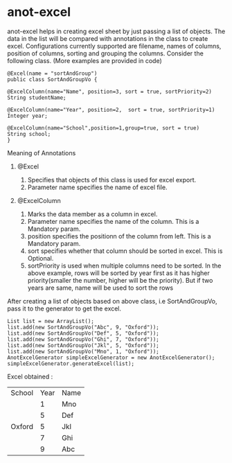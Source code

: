 # anot-excel
anot-excel helps in creating excel sheet by just passing a list of objects.
The data in the list will be compared with annotations in the class to create excel.
Configurations currently supported are filename, names of columns, position of columns, sorting and grouping the columns.
Consider the following class. (More examples are provided in code)

	@Excel(name = "sortAndGroup")
	public class SortAndGroupVo {
  
	@ExcelColumn(name="Name", position=3, sort = true, sortPriority=2)
	String studentName;
	
	@ExcelColumn(name="Year", position=2,  sort = true, sortPriority=1)
	Integer year;
	
	@ExcelColumn(name="School",position=1,group=true, sort = true)
	String school;
	}
	
Meaning of Annotations
1) @Excel
   1) Specifies that objects of this class is used for excel export. 
   2) Parameter name specifies the name of excel file.
   
   
2) @ExcelColumn
   1) Marks the data member as a column in excel.
   2) Parameter name specifies the name of the column. This is a Mandatory param.
   3) position specifies the positionn of the column from left. This is a Mandatory param.
   4) sort specifies whether that column should be sorted in excel. This is Optional.
   5) sortPriority is used when multiple columns need to be sorted. In the above example, rows will be sorted by year first as it has higher priority(smaller the number, higher will be the priority). But if two years are same, name will be used to sort the rows
   
After creating a list of objects based on above class, i.e SortAndGroupVo, pass it to the generator to get the excel.
	
	List list = new ArrayList();
	list.add(new SortAndGroupVo("Abc", 9, "Oxford"));
	list.add(new SortAndGroupVo("Def", 5, "Oxford"));
	list.add(new SortAndGroupVo("Ghi", 7, "Oxford"));
	list.add(new SortAndGroupVo("Jkl", 5, "Oxford"));
	list.add(new SortAndGroupVo("Mno", 1, "Oxford"));
	AnotExcelGenerator simpleExcelGenerator = new AnotExcelGenerator();
	simpleExcelGenerator.generateExcel(list);


Excel obtained :

<table>
<tr>
	<td>School</td>
	<td>Year</td>
	<td>Name</td>
</tr>
	<tr>
		<td rowspan=5>Oxford</td>
		<td>1</td>
		<td>Mno</td>
	</tr>	
	<tr>
		<td>5</td>
		<td>Def</td>
	</tr>
	<tr>
		<td>5</td>
		<td>Jkl</td>
	</tr>
	<tr>
		<td>7</td>
		<td>Ghi</td>
	</tr>
	<tr>
		<td>9</td>
		<td>Abc</td>
	</tr>
</table>

